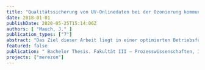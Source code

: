 ```yaml
---
title: "Qualitätssicherung von UV-Onlinedaten bei der Ozonierung kommunalen Abwassers - Identifizierung von Fouling mittels Onlinedatenanalyse zur Optimierung der Betriebsführung"
date: 2018-01-01
publishDate: 2020-05-25T15:14:06Z
authors: [ "Mauch, J." ]
publication_types: ["7"]
abstract: "Das Ziel dieser Arbeit liegt in einer optimierten Betriebsführung der Ozonierung kommunalen Abwassers durch Identifizierung von organischen und mineralischen Ablagerungen auf Sensoroberflächen (Fouling). Als Grundlage dienen die über einen Zeitraum von sieben Monaten aufgenommenen Onlinedaten zweier (unterschiedlicher) photometrischer Sondentypen zur Einzelwellenlängenmessung des SAK254 (s::can – i::scan) und zur spektralen Messung im UV- und UV/VIS-Bereich (TriOS – OPUS, WTW – CarboVis 705 IQ). a über die Dauer des Untersuchungszeitraums sowohl eine Problemanalyse des Praktischen Betriebs als auch eine zusätzliche Versuchsreihe zur Überprüfung der spektralen Foulingauswirkungen durchgeführt. Dabei zeigten sich die für die jeweiligen Sondentypen unterschiedlich stark ausgeprägte Effekte. Die spezifische Beschaffenheit und Funktionsweise von Reinigungsmodul und Trübungskompensation wirkt in hohem Maß auf die Entwicklung und Auswirkung des Foulings ein und beeinflusst die Werte entsprechend stark. Während des Betriebs einer SAK254-Sonde ist die Identifizierung von Fouling durch einen Abgleich des tatsächlichen Ozoneintrags mit der erwarteten SAK254-Reduktion (und umgekehrt) möglich (E-delta SAK-Diagramm). Die Versuche der spektralen Untersuchung zeigten im niedrigeren Wellenlängenbereich um 254 nm ein stärkerer Zuwachs, als bei höheren Wellenlängen um 360 nm nm zu verzeichnen war. Dieser Umstand führt zu einer unzureichenden Trübungskompensation sowie einem Anstieg des gemessenen SAK254. Zur Lösung dieser Problematik wurde ein sondeninterner Abgleich der Spektren durchgeführt, um so die Trübungskompensation mittels Integration eines Korrekturfaktors zu optimieren. Zur Identifizierung von Fouling anhand eines E-delta SAK-Diagramms oder zur Optimierung der Trübungskompensation per Korrekturfaktor, sind jedoch weitere Versuche notwendig."
featured: false
publication: " Bachelor Thesis. Fakultät III – Prozesswissenschaften, Institut für Technischen Umweltschutz, FG Umweltverfahrenstechnik. Technische Universität Berlin"
projects: ["merezon"]
---
```


